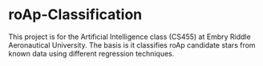 # roAp-Classification
This project is for the Artificial Intelligence class (CS455) at Embry Riddle Aeronautical University. The basis is it classifies roAp candidate stars from known data using different regression techniques. 
